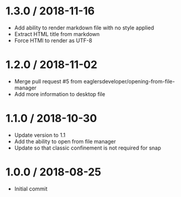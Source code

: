 
1.3.0 / 2018-11-16
==================

  * Add ability to render markdown file with no style applied
  * Extract HTML title from markdown
  * Force HTMl to render as UTF-8

1.2.0 / 2018-11-02
==================

  * Merge pull request #5 from eaglersdeveloper/opening-from-file-manager
  * Add more information to desktop file

1.1.0 / 2018-10-30
==================

  * Update version to 1.1
  * Add the ability to open from file manager
  * Update so that classic confinement is not required for snap

1.0.0 / 2018-08-25
==================

  * Initial commit

